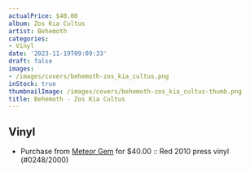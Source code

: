 ```yaml
---
actualPrice: $40.00
album: Zos Kia Cultus
artist: Behemoth
categories:
- Vinyl
date: '2023-11-19T09:09:33'
draft: false
images:
- /images/covers/behemoth-zos_kia_cultus.png
inStock: true
thumbnailImage: /images/covers/behemoth-zos_kia_cultus-thumb.png
title: Behemoth - Zos Kia Cultus
---
```


## Vinyl
* Purchase from [Meteor Gem](https://meteor-gem.com/products/used-behemoth-zos-kia-cultus-lp) for $40.00 :: Red 2010 press vinyl (#0248/2000)
